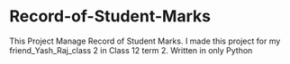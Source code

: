 # Record-of-Student-Marks
This Project Manage Record of Student Marks. 
I made this project for my friend_Yash_Raj_class 2 in Class 12 term 2.
Written in only Python
